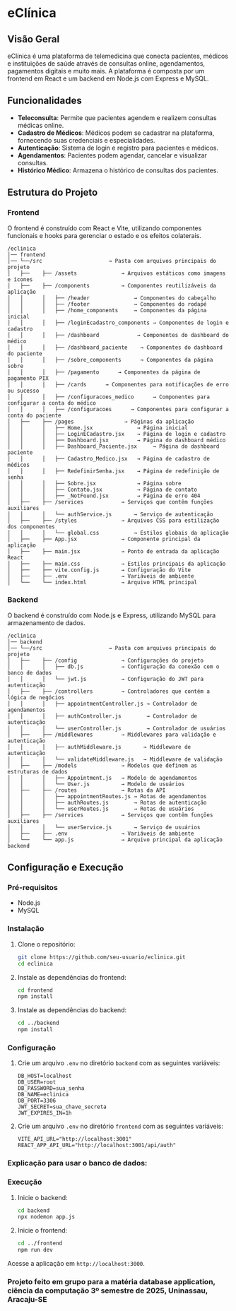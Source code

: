 # eClínica

## Visão Geral

eClínica é uma plataforma de telemedicina que conecta pacientes, médicos e instituições de saúde através de consultas online, agendamentos, pagamentos digitais e muito mais. A plataforma é composta por um frontend em React e um backend em Node.js com Express e MySQL.

## Funcionalidades

- **Teleconsulta**: Permite que pacientes agendem e realizem consultas médicas online.
- **Cadastro de Médicos**: Médicos podem se cadastrar na plataforma, fornecendo suas credenciais e especialidades.
- **Autenticação**: Sistema de login e registro para pacientes e médicos.
- **Agendamentos**: Pacientes podem agendar, cancelar e visualizar consultas.
- **Histórico Médico**: Armazena o histórico de consultas dos pacientes.

## Estrutura do Projeto

### Frontend

O frontend é construído com React e Vite, utilizando componentes funcionais e hooks para gerenciar o estado e os efeitos colaterais.

```plaintext
/eclinica 
│── frontend
│── └──/src                     → Pasta com arquivos principais do projeto  
│   ├──    ├── /assets              → Arquivos estáticos como imagens e ícones
│   ├──    ├── /components          → Componentes reutilizáveis da aplicação
│   │      │   ├── /header              → Componentes do cabeçalho
│   │      │   ├── /footer              → Componentes do rodapé
│   │      │   ├── /home_components     → Componentes da página inicial
│   │      │   ├── /loginEcadastro_components → Componentes de login e cadastro
│   │      │   ├── /dashboard            → Componentes do dashboard do médico
│   │      │   ├── /dashboard_paciente    → Componentes do dashboard do paciente
│   │      │   ├── /sobre_components      → Componentes da página sobre
│   │      │   ├── /pagamento      → Componentes da página de pagamento PIX
│   │      │   ├── /cards      → Componentes para notificações de erro ou sucesso
│   │      │   ├── /configuracoes_medico      → Componentes para configurar a conta do médico
│   │      │   ├── /configuracoes      → Componentes para configurar a conta do paciente
│   ├──    ├── /pages                → Páginas da aplicação
│   │      │   ├── Home.jsx              → Página inicial
│   │      │   ├── LoginECadastro.jsx    → Página de login e cadastro
│   │      │   ├── Dashboard.jsx         → Página do dashboard médico
│   │      │   ├── Dashboard_Paciente.jsx     → Página do dashboard paciente
│   │      │   ├── Cadastro_Medico.jsx   → Página de cadastro de médicos
│   │      │   ├── RedefinirSenha.jsx    → Página de redefinição de senha
│   │      │   ├── Sobre.jsx             → Página sobre
│   │      │   ├── Contato.jsx           → Página de contato
│   │      │   ├── _NotFound.jsx         → Página de erro 404
│   ├──    ├── /services            → Serviços que contêm funções auxiliares
│   │      │   └── authService.js       → Serviço de autenticação
│   ├──    ├── /styles              → Arquivos CSS para estilização dos componentes
│   │      │   └── global.css           → Estilos globais da aplicação
│   ├──    ├── App.jsx              → Componente principal da aplicação
│   ├──    ├── main.jsx             → Ponto de entrada da aplicação React
│   ├──    ├── main.css             → Estilos principais da aplicação
│   ├──    ├── vite.config.js       → Configuração do Vite
│   ├──    ├── .env                 → Variáveis de ambiente
│   └──    └── index.html           → Arquivo HTML principal
```

### Backend

O backend é construído com Node.js e Express, utilizando MySQL para armazenamento de dados.

```plaintext
/eclinica 
│── backend
│── └──/src                     → Pasta com arquivos principais do projeto  
│   ├──    ├── /config              → Configurações do projeto
│   │      │   ├── db.js            → Configuração da conexão com o banco de dados
│   │      │   └── jwt.js           → Configuração do JWT para autenticação
│   ├──    ├── /controllers         → Controladores que contêm a lógica de negócios
│   │      │   ├── appointmentController.js → Controlador de agendamentos
│   │      │   ├── authController.js        → Controlador de autenticação
│   │      │   └── userController.js        → Controlador de usuários
│   ├──    ├── /middlewares         → Middlewares para validação e autenticação
│   │      │   ├── authMiddleware.js       → Middleware de autenticação
│   │      │   └── validateMiddleware.js   → Middleware de validação
│   ├──    ├── /models              → Modelos que definem as estruturas de dados
│   │      │   ├── Appointment.js   → Modelo de agendamentos
│   │      │   └── User.js          → Modelo de usuários
│   ├──    ├── /routes              → Rotas da API
│   │      │   ├── appointmentRoutes.js → Rotas de agendamentos
│   │      │   ├── authRoutes.js        → Rotas de autenticação
│   │      │   └── userRoutes.js        → Rotas de usuários
│   ├──    ├── /services            → Serviços que contêm funções auxiliares
│   │      │   └── userService.js       → Serviço de usuários
│   ├──    ├── .env                 → Variáveis de ambiente
│   └──    └── app.js               → Arquivo principal da aplicação backend
```

## Configuração e Execução

### Pré-requisitos

- Node.js
- MySQL

### Instalação

1. Clone o repositório:

   ```sh
   git clone https://github.com/seu-usuario/eclinica.git
   cd eclinica
   ```

2. Instale as dependências do frontend:

   ```sh
   cd frontend
   npm install
   ```

3. Instale as dependências do backend:
   ```sh
   cd ../backend
   npm install
   ```

### Configuração

1. Crie um arquivo `.env` no diretório `backend` com as seguintes variáveis:

   ```env
   DB_HOST=localhost
   DB_USER=root
   DB_PASSWORD=sua_senha
   DB_NAME=eclinica
   DB_PORT=3306
   JWT_SECRET=sua_chave_secreta
   JWT_EXPIRES_IN=1h
   ```

2. Crie um arquivo `.env` no diretório `frontend` com as seguintes variáveis:

   ```env
   VITE_API_URL="http://localhost:3001"
   REACT_APP_API_URL="http://localhost:3001/api/auth"
   ```

### Explicação para usar o banco de dados:



### Execução

1. Inicie o backend:

   ```sh
   cd backend
   npx nodemon app.js
   ```

2. Inicie o frontend:
   ```sh
   cd ../frontend
   npm run dev
   ```

Acesse a aplicação em `http://localhost:3000`.

### Projeto feito em grupo para a matéria database application, ciência da computação 3º semestre de 2025, Uninassau, Aracaju-SE